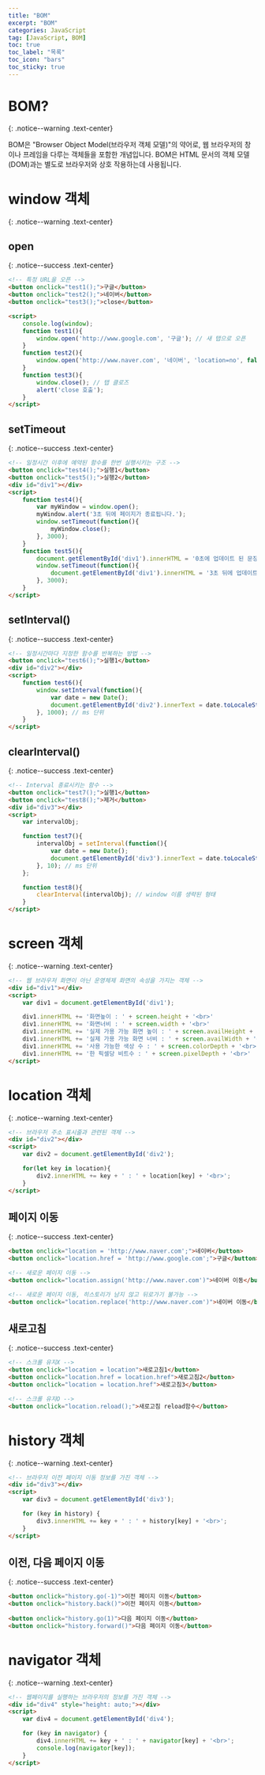 ```yaml
---
title: "BOM"
excerpt: "BOM"
categories: JavaScript
tag: [JavaScript, BOM]
toc: true
toc_label: "목록"
toc_icon: "bars"
toc_sticky: true
---
```


# BOM?
{: .notice--warning .text-center}

BOM은 "Browser Object Model(브라우저 객체 모델)"의 약어로, 웹 브라우저의 창이나 프레임을 다루는 객체들을 포함한 개념입니다. BOM은 HTML 문서의 객체 모델(DOM)과는 별도로 브라우저와 상호 작용하는데 사용됩니다. 

# window 객체
{: .notice--warning .text-center}

## open
{: .notice--success .text-center}

```html
<!-- 특정 URL을 오픈 -->
<button onclick="test1();">구글</button>
<button onclick="test2();">네이버</button>
<button onclick="test3();">close</button>

<script>
    console.log(window);
    function test1(){
        window.open('http://www.google.com', '구글'); // 새 탭으로 오픈 
    }
    function test2(){
        window.open('http://www.naver.com', '네이버', 'location=no', false); // 새 창으로 오픈
    }
    function test3(){
        window.close(); // 탭 클로즈
        alert('close 호출');
    }
</script>
```

## setTimeout
{: .notice--success .text-center}

```html
<!-- 일정시간 이후에 예약된 함수를 한번 실행시키는 구조 -->
<button onclick="test4();">실행1</button>
<button onclick="test5();">실행2</button>
<div id="div1"></div>
<script>
    function test4(){
        var myWindow = window.open();
        myWindow.alert('3초 뒤에 페이지가 종료됩니다.');
        window.setTimeout(function(){
            myWindow.close();
        }, 3000);
    }   
    function test5(){
        document.getElementById('div1').innerHTML = '0초에 업데이트 된 문장<br>';
        window.setTimeout(function(){
            document.getElementById('div1').innerHTML = '3초 뒤에 업데이트 된 문장<br>'
        }, 3000);
    }
</script>  
```

## setInterval()
{: .notice--success .text-center}

```html
<!-- 일정시간마다 지정한 함수를 반복하는 방법 -->
<button onclick="test6();">실행1</button>
<div id="div2"></div>
<script>
    function test6(){
        window.setInterval(function(){
            var date = new Date();
            document.getElementById('div2').innerText = date.toLocaleString();
        }, 1000); // ms 단위
    }
</script>
```

## clearInterval()
{: .notice--success .text-center}

```html
<!-- Interval 종료시키는 함수 -->
<button onclick="test7();">실행1</button>
<button onclick="test8();">제거</button>
<div id="div3"></div>
<script>
    var intervalObj;

    function test7(){
        intervalObj = setInterval(function(){
            var date = new Date();
            document.getElementById('div3').innerText = date.toLocaleString() + '.' + date.getMilliseconds();
        }, 10); // ms 단위
    };

    function test8(){
        clearInterval(intervalObj); // window 이름 생략된 형태
    }
</script>
```

# screen 객체
{: .notice--warning .text-center}

```html
<!-- 웹 브라우저 화면이 아닌 운영체제 화면의 속성을 가지는 객체 -->
<div id="div1"></div>
<script>
    var div1 = document.getElementById('div1');

    div1.innerHTML += '화면높이 : ' + screen.height + '<br>'
    div1.innerHTML += '화면너비 : ' + screen.width + '<br>'
    div1.innerHTML += '실제 가용 가능 화면 높이 : ' + screen.availHeight + '<br>'
    div1.innerHTML += '실제 가용 가능 화면 너비 : ' + screen.availWidth + '<br>'
    div1.innerHTML += '사용 가능한 색상 수 : ' + screen.colorDepth + '<br>'
    div1.innerHTML += '한 픽셀당 비트수 : ' + screen.pixelDepth + '<br>'
</script>
```

# location 객체
{: .notice--warning .text-center}

```html
<!-- 브라우저 주소 표시줄과 관련된 객체 -->
<div id="div2"></div>
<script>
    var div2 = document.getElementById('div2');

    for(let key in location){
        div2.innerHTML += key + ' : ' + location[key] + '<br>';
    }
</script>
```

## 페이지 이동
{: .notice--success .text-center}

```html
<button onclick="location = 'http://www.naver.com';">네이버</button>
<button onclick="location.href = 'http://www.google.com';">구글</button>

<!-- 새로운 페이지 이동 -->
<button onclick="location.assign('http://www.naver.com')">네이버 이동</button>

<!-- 새로운 페이지 이동, 히스토리가 남지 않고 뒤로가기 불가능 -->
<button onclick="location.replace('http://www.naver.com')">네이버 이동</button>
```

## 새로고침
{: .notice--success .text-center}

```html
<!-- 스크롤 유지X -->
<button onclick="location = location">새로고침1</button>
<button onclick="location.href = location.href">새로고침2</button>
<button onclick="location = location.href">새로고침3</button>

<!-- 스크롤 유지O -->
<button onclick="location.reload();">새로고침 reload함수</button>
```

# history 객체
{: .notice--warning .text-center}

```html
<!-- 브라우저 이전 페이지 이동 정보를 가진 객체 -->
<div id="div3"></div>
<script>
    var div3 = document.getElementById('div3');

    for (key in history) {
        div3.innerHTML += key + ' : ' + history[key] + '<br>';
    }
</script>
```

## 이전, 다음 페이지 이동
{: .notice--success .text-center}

```html
<button onclick="history.go(-1)">이전 페이지 이동</button>
<button onclick="history.back()">이전 페이지 이동</button>
    
<button onclick="history.go(1)">다음 페이지 이동</button>
<button onclick="history.forward()">다음 페이지 이동</button>
```

# navigator 객체
{: .notice--warning .text-center}

```html
<!-- 웹페이지를 실행하는 브라우저의 정보를 가진 객체 -->
<div id="div4" style="height: auto;"></div>
<script>
    var div4 = document.getElementById('div4');

    for (key in navigator) {
        div4.innerHTML += key + ' : ' + navigator[key] + '<br>';
        console.log(navigator[key]);
    }
</script>
```